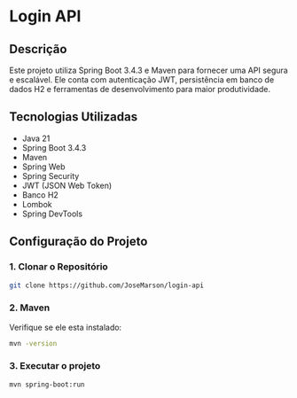 # Login API

## Descrição

Este projeto utiliza Spring Boot 3.4.3 e Maven para fornecer uma API segura e escalável. Ele conta com autenticação JWT, persistência em banco de dados H2 e ferramentas de desenvolvimento para maior produtividade.

## Tecnologias Utilizadas

- Java 21
- Spring Boot 3.4.3
- Maven
- Spring Web
- Spring Security
- JWT (JSON Web Token)
- Banco H2
- Lombok
- Spring DevTools

## Configuração do Projeto

### 1. Clonar o Repositório

```bash
git clone https://github.com/JoseMarson/login-api
```
### 2. Maven
Verifique se ele esta instalado: 
```bash
mvn -version
```

### 3. Executar o projeto

```bash
mvn spring-boot:run
```
